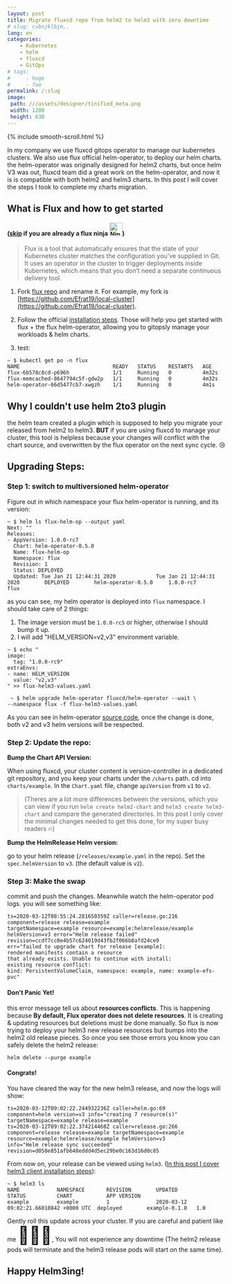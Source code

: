 ```yaml
---
layout: post
title: Migrate fluxcd repo from helm2 to helm3 with zero downtime
# slug: cvbnjklbjm,.
lang: en
categories:
    - Kubernetes
    - helm
    - fluxcd
    - GitOps
# tags:
#     - hoge
#     - foo
permalink: /:slug 
image:
 path: ///assets/designer/tinified_meta.png
 width: 1200
 height: 630
---
```

{% include smooth-scroll.html %}

In my company we use fluxcd gitops operator to manage our kubernetes clusters. We also use flux official helm-operator, to deploy our helm charts. the helm-operator was originally designed for helm2 charts, but once helm V3 was out, fluxcd team did a great work on the helm-operator, and now it is is compatible with both helm2 and helm3 charts. In this post I will cover the steps I took to complete my charts migration.

## What is Flux and how to get started

#### (<a href="#move">skip</a> if you are already a flux ninja <img src="https://emojipedia-us.s3.dualstack.us-west-1.amazonaws.com/thumbs/120/emojipedia/240/ninja_1f977.png" srcset="https://emojipedia-us.s3.dualstack.us-west-1.amazonaws.com/thumbs/240/emojipedia/240/ninja_1f977.png 2x" alt="Ninja on Emojipedia 13.0" width="30" height="30">)

> Flux is a tool that automatically ensures that the state of your Kubernetes cluster matches the configuration you’ve supplied in Git. It uses an operator in the cluster to trigger deployments inside Kubernetes, which means that you don’t need a separate continuous delivery tool.

1. Fork [flux repo](https://github.com/fluxcd/flux-get-started) and rename it. 
For example, my fork is [https://github.com/Efrat19/local-cluster](https://github.com/Efrat19/local-cluster).

2. Follow the official [installation steps](https://github.com/fluxcd/helm-operator-get-started). Those will help you get started with flux + the flux helm-operator, allowing you to gitopsly manage your workloads & helm charts.

1. test:
```console
~ $ kubectl get po -n flux
NAME                              READY   STATUS    RESTARTS   AGE
flux-6b578c8cd-p696h              1/1     Running   0          4m32s
flux-memcached-8647794c5f-gdw2p   1/1     Running   0          4m32s
helm-operator-66d5477cb7-xwgzh    1/1     Running   0          4m1s
```

## Why I couldn't use helm 2to3 plugin

the helm team created a plugin which is supposed to help you migrate your released from helm2 to helm3. **BUT** if you are using fluxcd to manage your cluster, this tool is helpless because your changes will conflict with the chart source, and overwritten by the flux operator on the next sync cycle. :cry:

## <a id="move">Upgrading Steps:</a>

### Step 1: switch to multiversioned helm-operator

Figure out in which namespace your flux helm-operator is running, and its version:
```console
~ $ helm ls flux-helm-op --output yaml
Next: ""
Releases:
- AppVersion: 1.0.0-rc7
  Chart: helm-operator-0.5.0
  Name: flux-helm-op
  Namespace: flux
  Revision: 1
  Status: DEPLOYED
  Updated: Tue Jan 21 12:44:31 2020             Tue Jan 21 12:44:31 2020        DEPLOYED        helm-operator-0.5.0     1.0.0-rc7       flux            
```

as you can see, my helm operator is deployed into `flux` namespace. I should take care of 2 things:
1. The image version must be `1.0.0-rc5` or higher, otherwise I should bump it up.
2. I will add "HELM_VERSION=v2,v3" environment variable. 

```console
~ $ echo "
image:
  tag: "1.0.0-rc9"
extraEnvs: 
- name: HELM_VERSION
  value: "v2,v3"
" >> flux-helm3-values.yaml
```
```console
 ~ $ helm upgrade helm-operator fluxcd/helm-operator --wait \
--namespace flux -f flux-helm3-values.yaml
```

As you can see in helm-operator [source code](https://github.com/fluxcd/helm-operator/blob/9951e409d5f8e14eee0139194b85290f42939247/cmd/helm-operator/main.go#L213-L234), once the change is done, both v2 and v3 helm versions will be respected.


### Step 2: Update the repo: 

**Bump the Chart API Version:**

When using fluxcd, your cluster content is version-controller in a dedicated git repository, and you keep your charts under the  `/charts` path. cd into `charts/example`. In the `Chart.yaml` file, change `apiVersion` from `v1` to `v2`.

> (Theres are a lot more differences between the versions, which you can view if you run `helm create helm2-chart` and `helm3 create helm3-chart` and compare the generated directories. In this post I only cover the minimal changes needed to get this done, for my super busy readers :fire:) 

**Bump the HelmRelease Helm version:**

go to your helm release (`/releases/example.yaml` in the repo). Set the `spec.helmVersion` to `v3`. (the default value is `v2`).

### Step 3: Make the swap

commit and push the changes. Meanwhile watch the helm-operator pod logs. you will see something like:

```console
ts=2020-03-12T08:55:24.281650359Z caller=release.go:216
component=release release=example
targetNamespace=example resource=example:helmrelease/example
helmVersion=v3 error="Helm release failed"
revision=ccdf7cc0e4b57c624019d43fb2f066b8afd24ce9
err="failed to upgrade chart for release [example]:
rendered manifests contain a resource
that already exists. Unable to continue with install:
existing resource conflict:
kind: PersistentVolumeClaim, namespace: example, name: example-efs-pvc"
```
#### Don't Panic Yet!
this error message tell us about **resources conflicts**. This is happening because **By default, Flux operator does not delete resources**. It is creating & updating resources but deletions must be done manually. So flux is now trying to deploy your helm3 new release resources but bumps into the helm2 old release pieces. So once you see those errors you know you can safely delete the helm2 release:

```console
helm delete --purge example
```

#### Congrats!
You have cleared the way for the new helm3 release, and now the logs will show:
```conosle
ts=2020-03-12T09:02:22.244932236Z caller=helm.go:69
component=helm version=v3 info="creating 7 resource(s)"
targetNamespace=example release=example
ts=2020-03-12T09:02:22.374214468Z caller=release.go:266
component=release release=example targetNamespace=example
resource=example:helmrelease/example helmVersion=v3
info="Helm release sync succeeded" revision=d058e851afb648eddd4d5ec29be0c163d16d0c85
```

From now on, your release can be viewed using `helm3`. ([In this post I cover helm3 client installation steps](/blog/kubernetes/helm/2020/03/11/the-server-was-unable-to-return-a-response-in-the-time-allotted,-but-may-still-be-processing-the-request-(get-configmaps)-OR-Why-Its-Time-to-Move-to-Helm3.html)):

```console
~ $ helm3 ls
NAME            NAMESPACE       REVISION        UPDATED                                 STATUS          CHART           APP VERSION
example         example         1               2020-03-12 09:02:21.66010842 +0000 UTC  deployed        example-0.1.0   1.0        
```

Gently roll this update across your cluster. If you are careful and patient like me <span style='font-size:40px;'>&#129496;&#127995;&#8205;&#9792;&#65039;</span>, You will not experience any downtime (The helm2 release pods will terminate and the helm3 release pods will start on the same time).

## Happy Helm3ing!
